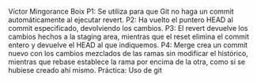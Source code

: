 ﻿Víctor Mingorance Boix
P1: Se utiliza para que Git no haga un commit automáticamente al ejecutar revert.
P2: Ha vuelto el puntero HEAD al commit especificado, devolviendo los cambios.
P3: El revert devuelve los cambios hechos a la staging area, mientras que el reset elimina el commit entero y devuelve el HEAD al que indiquemos.
P4: Merge crea un commit nuevo con los cambios mezclados de las ramas sin modificar el histórico, mientras que rebase establece la rama por encima de la otra, como si se hubiese creado ahí mismo.
Práctica: Uso de git

